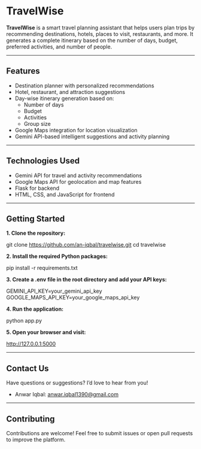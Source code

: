 # TravelWise

**TravelWise** is a smart travel planning assistant that helps users plan trips by recommending destinations, hotels, places to visit, restaurants, and more. It generates a complete itinerary based on the number of days, budget, preferred activities, and number of people.

---

## Features

- Destination planner with personalized recommendations
- Hotel, restaurant, and attraction suggestions
- Day-wise itinerary generation based on:
  - Number of days
  - Budget
  - Activities
  - Group size
- Google Maps integration for location visualization
- Gemini API-based intelligent suggestions and activity planning

---

## Technologies Used

- Gemini API for travel and activity recommendations
- Google Maps API for geolocation and map features
- Flask for backend
- HTML, CSS, and JavaScript for frontend

---

## Getting Started

**1. Clone the repository:**

   git clone https://github.com/an-iqbal/travelwise.git
   cd travelwise
   
**2. Install the required Python packages:**

   pip install -r requirements.txt

**3. Create a .env file in the root directory and add your API keys:**

   GEMINI_API_KEY=your_gemini_api_key
   GOOGLE_MAPS_API_KEY=your_google_maps_api_key

**4. Run the application:**

   python app.py

**5. Open your browser and visit:**

   http://127.0.0.1:5000

---

##  Contact Us  

Have questions or suggestions? I’d love to hear from you!  

-  Anwar Iqbal: [anwar.iqbal1390@gmail.com](mailto:anwar.iqbal1390@gmail.com)  

---

##  Contributing  

Contributions are welcome! Feel free to submit issues or open pull requests to improve the platform.  


